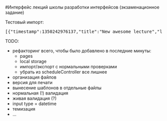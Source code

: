 #Интерфейс лекций школы разработки интерфейсов (экзаменационное задание)

Тестовый импорт:

<pre>
[{"timestamp":1350242976137,"title":"New awesome lecture","lecturer":"Some Dude","description":"A lecture on being an awesome dude! Be shure to come!"},{"timestamp":1350242976138,"title":"New awesome lecture vol. 2","lecturer":"Some Dude","description":"A lecture on being an awesome dude continues!"},{"timestamp":1350242976138,"title":"New awesome lecture vol. 3","lecturer":"Some Dude","description":"A lecture on being an awesome dude continues!"}]
</pre>

TODO:

* рефакторинг всего, чтобы было добавлено в последние минуты:
	* pages
	* local storage
	* импорт/экспорт с нормальными проверками
	* убрать из scheduleController все лишнее
* организация файлов
* версия для печати
* вынесение шаблонов в отдельные файлы
* нормальная (!) валидация
* живая валидация (?)
* input type = datetime
* темизация
* ...